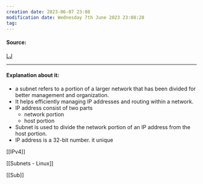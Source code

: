 ```yaml
---
creation date: 2023-06-07 23:08
modification date: Wednesday 7th June 2023 23:08:28
tag: 
---
```


#### Source:
[LJ](https://linuxjourney.com/lesson/ipv4)

--------------------------------------

#### Explanation about it:

* a subnet refers to a portion of a larger network that has been divided for better management and organization.
* It helps efficiently managing IP addresses and routing within a network.
* IP address consist of two parts
	* network portion
	* host portion
* Subnet is used to divide the network portion of an IP address from the host portion.
* IP address is a 32-bit number. it unique

[[IPv4]]

[[Subnets - Linux]]

[[Sub]]